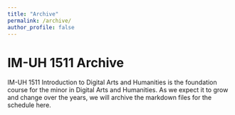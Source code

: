 ```yaml
---
title: "Archive"
permalink: /archive/
author_profile: false
---
```


# IM-UH 1511 Archive

IM-UH 1511 Introduction to Digital Arts and Humanities is the foundation course for the minor in Digital Arts and Humanities. As we expect it to grow and change over the years, we will archive the markdown files for the schedule here.